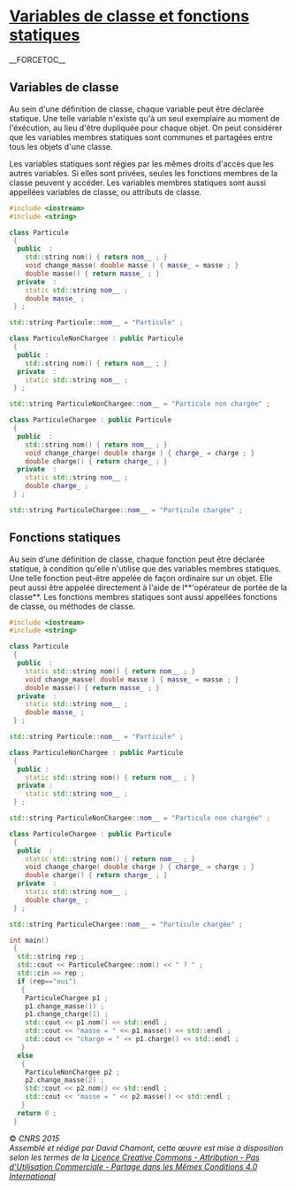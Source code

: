 # [Variables de classe et fonctions statiques](TheorieObjets "wikilink")

\_\_FORCETOC\_\_

## Variables de classe

Au sein d'une définition de classe, chaque variable peut être déclarée statique. Une telle variable n'existe qu'à un seul exemplaire au moment de l'éxécution, au lieu d'être dupliquée pour chaque objet. On peut considérer que les variables membres statiques sont communes et partagées entre tous les objets d'une classe.

Les variables statiques sont régies par les mêmes droits d'accès que les autres variables. Si elles sont privées, seules les fonctions membres de la classe peuvent y accéder. Les variables membres statiques sont aussi appellées variables de classe, ou attributs de classe.

``` cpp
#include <iostream>
#include <string>

class Particule
 {
  public  :
    std::string nom() { return nom__ ; }
    void change_masse( double masse ) { masse_ = masse ; }
    double masse() { return masse_ ; }
  private  :
    static std::string nom__ ;
    double masse_ ;
 } ;

std::string Particule::nom__ = "Particule" ;

class ParticuleNonChargee : public Particule
 {
  public :
    std::string nom() { return nom__ ; }
  private  :
    static std::string nom__ ;
 } ;

std::string ParticuleNonChargee::nom__ = "Particule non chargée" ;

class ParticuleChargee : public Particule
 {
  public  :
    std::string nom() { return nom__ ; }
    void change_charge( double charge ) { charge_ = charge ; }
    double charge() { return charge_ ; }
  private  :
    static std::string nom__ ;
    double charge_ ;
 } ;

std::string ParticuleChargee::nom__ = "Particule chargée" ;
```

## Fonctions statiques

Au sein d'une définition de classe, chaque fonction peut être déclarée statique, à condition qu'elle n'utilise que des variables membres statiques. Une telle fonction peut-être appelée de façon ordinaire sur un objet. Elle peut aussi être appelée directement à l'aide de l**'opérateur de portée de la classe**. Les fonctions membres statiques sont aussi appellées fonctions de classe, ou méthodes de classe.

``` cpp
#include <iostream>
#include <string>

class Particule
 {
  public  :
    static std::string nom() { return nom__ ; }
    void change_masse( double masse ) { masse_ = masse ; }
    double masse() { return masse_ ; }
  private  :
    static std::string nom__ ;
    double masse_ ;
 } ;

std::string Particule::nom__ = "Particule" ;

class ParticuleNonChargee : public Particule
 {
  public :
    static std::string nom() { return nom__ ; }
  private :
    static std::string nom__ ;
 } ;

std::string ParticuleNonChargee::nom__ = "Particule non chargée" ;

class ParticuleChargee : public Particule
 {
  public  :
    static std::string nom() { return nom__ ; }
    void change_charge( double charge ) { charge_ = charge ; }
    double charge() { return charge_ ; }
  private  :
    static std::string nom__ ;
    double charge_ ;
 } ;

std::string ParticuleChargee::nom__ = "Particule chargée" ;

int main()
 {
  std::string rep ;
  std::cout << ParticuleChargee::nom() << " ? " ;                      
  std::cin >> rep ;           
  if (rep=="oui")
   {
    ParticuleChargee p1 ;
    p1.change_masse(1) ;
    p1.change_charge(1) ;
    std::cout << p1.nom() << std::endl ;          
    std::cout << "masse = " << p1.masse() << std::endl ;         
    std::cout << "charge = " << p1.charge() << std::endl ;         
   }
  else
   {
    ParticuleNonChargee p2 ;
    p2.change_masse(2) ;
    std::cout << p2.nom() << std::endl ;          
    std::cout << "masse = " << p2.masse() << std::endl ;         
   }
  return 0 ;
 }
```

  
  
© *CNRS 2015*  
*Assemblé et rédigé par David Chamont, cette œuvre est mise à disposition selon les termes de la [Licence Creative Commons - Attribution - Pas d’Utilisation Commerciale - Partage dans les Mêmes Conditions 4.0 International](http://creativecommons.org/licenses/by-nc-sa/4.0/)*
